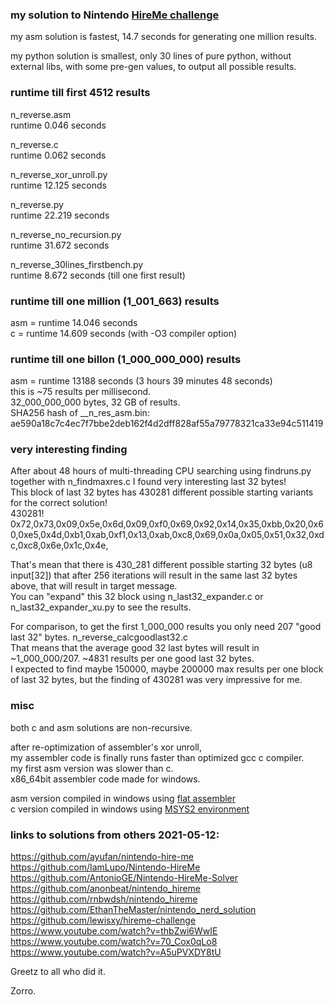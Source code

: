 ### my solution to Nintendo [HireMe challenge](https://www.nerd.nintendo.com/files/HireMe)   

my asm solution is fastest, 14.7 seconds for generating one million results.  

my python solution is smallest, only 30 lines of pure python, without external libs, with some pre-gen values, to output all possible results.  

### runtime till first 4512 results

n_reverse.asm  
runtime 0.046 seconds  

n_reverse.c  
runtime 0.062 seconds  

n_reverse_xor_unroll.py  
runtime 12.125 seconds  

n_reverse.py  
runtime 22.219 seconds  

n_reverse_no_recursion.py  
runtime 31.672 seconds  

n_reverse_30lines_firstbench.py  
runtime 8.672 seconds (till one first result)  

### runtime till one million (1_001_663) results
asm = runtime 14.046 seconds  
c   = runtime 14.609 seconds (with -O3 compiler option)  

### runtime till one billon (1_000_000_000) results
asm = runtime 13188 seconds (3 hours 39 minutes 48 seconds)  
this is ~75 results per millisecond.  
32_000_000_000 bytes, 32 GB of results.  
SHA256 hash of __n_res_asm.bin: ae590a18c7c4ec7f7bbe2deb162f4d2dff828af55a79778321ca33e94c511419  

### very interesting finding
After about 48 hours of multi-threading CPU searching using findruns.py together with n_findmaxres.c I found very interesting last 32 bytes!  
This block of last 32 bytes has 430281 different possible starting variants for the correct solution!  
430281!  
0x72,0x73,0x09,0x5e,0x6d,0x09,0xf0,0x69,0x92,0x14,0x35,0xbb,0x20,0x60,0xe5,0x4d,0xb1,0xab,0xf1,0x13,0xab,0xc8,0x69,0x0a,0x05,0x51,0x32,0xdc,0xc8,0x6e,0x1c,0x4e,  

That's mean that there is 430_281 different possible starting 32 bytes (u8 input[32]) that after 256 iterations will result in the same last 32 bytes above, that will result in target message.  
You can "expand" this 32 block using n_last32_expander.c or n_last32_expander_xu.py to see the results.  

For comparison, to get the first 1_000_000 results you only need 207 "good last 32" bytes. n_reverse_calcgoodlast32.c  
That means that the average good 32 last bytes will result in ~1_000_000/207. ~4831 results per one good last 32 bytes.  
I expected to find maybe 150000, maybe 200000 max results per one block of last 32 bytes, but the finding of 430281 was very impressive for me.  

### misc

both c and asm solutions are non-recursive.  

after re-optimization of assembler's xor unroll,  
my assembler code is finally runs faster than optimized gcc c compiler.  
my first asm version was slower than c.  
x86_64bit assembler code made for windows.  

asm version compiled in windows using [flat assembler](https://github.com/tgrysztar)  
c   version compiled in windows using [MSYS2 environment](https://www.msys2.org)  

### links to solutions from others 2021-05-12:
https://github.com/ayufan/nintendo-hire-me  
https://github.com/IamLupo/Nintendo-HireMe  
https://github.com/AntonioGE/Nintendo-HireMe-Solver  
https://github.com/anonbeat/nintendo_hireme  
https://github.com/rnbwdsh/nintendo_hireme  
https://github.com/EthanTheMaster/nintendo_nerd_solution  
https://github.com/lewisxy/hireme-challenge  
https://www.youtube.com/watch?v=thbZwi6WwIE  
https://www.youtube.com/watch?v=70_Cox0qLo8  
https://www.youtube.com/watch?v=A5uPVXDY8tU  

Greetz to all who did it.  

Zorro.  
